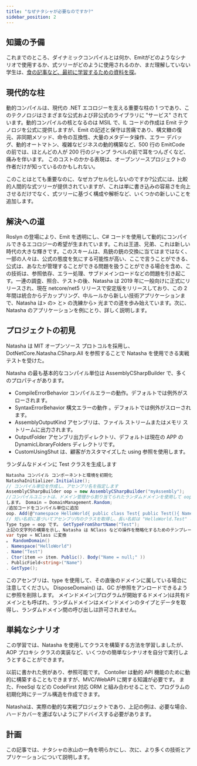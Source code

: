 ```yaml
---
title: "なぜナタシャが必要なのですか?"
sidebar_position: 2
---
```


## 知識の予備

これまでのところ、ダイナミックコンパイルとは何か、Emitがどのようなシナリオで使用するか、式ツリーがどのように使用されるのか、まだ理解していない学生は、[食の記事など、最初に学習するための資料を探](https://www.cnblogs.com/whuanle/category/1548012.html)。

## 現代的な柱

動的コンパイルは、現代の .NET エコロジーを支える重要な柱の 1 つであり、このテクノロジはさまざまな公式および非公式のライブラリに "サービス" されています。動的コンパイルの核となるのは MSIL で、IL コードの作成は Emit テクノロジを公式に提供しますが、Emit の記述と保守は苦痛であり、構文糖の復元、非同期メソッド、命令の互換性、大量のメタデータ操作、エラー デバッグ、動的オートマトン、複雑なビジネスの動的構築など、500 行の EmitCode の前では、ほとんどの人が 200 行のジャンプ ラベルの前で耳をつんざくなど、痛みを伴います。 このコストのかかる表現は、オープンソースプロジェクトの作者だけが知っているのかもしれない。

このことはとても重要なのに、なぜカプセル化しないのですか?公式には、比較的人間的な式ツリーが提供されていますが、これは単に書き込みの容易さを向上させるだけでなく、式ツリーに基づく構成や解析など、いくつかの新しいことを追加します。

## 解決への道

Roslyn の登場により、Emit を透明にし、C# コードを使用して動的にコンパイルできるエコロジーの希望が生まれています。これは王道、兄弟、これは新しい時代の大きな輝きです。このスキームは、鳥銃の銃の交換に当てはまではなく、一部の人々は、公式の態度を気にする可能性が高い、ここで言うことができる、公式は、あなたが管理することができる問題を扱うことができる場合を含め、この技術は、参照依存、エラー処理、サブドメインロードなどの問題を引き起こす。一連の調査、照合、テストの後、Natasha は 2019 年に一般向けに正式にリリースされ、現在 netcore/net5 リリースで安定版をリリースしており、この 2 年間は統合からデカップリング、中ルールから新しい技術アプリケーションまで、Natasha は> の> と> の洗練から> 光までの道を歩み始えています。次に、Natasha のアプリケーションを例にとり、詳しく説明します。

## プロジェクトの初見

Natasha は MIT オープンソース プロトコルを採用し、DotNetCore.Natasha.CSharp.All を参照することで Natasha を使用できる実戦テストを受けた。

Natasha の最も基本的なコンパイル単位は AssemblyCSharpBuilder で、多くのプロパティがあります。

- CompileErrorBehavior コンパイルエラーの動作。デフォルトでは例外がスローされます。
- SyntaxErrorBehavior 構文エラーの動作 。デフォルトでは例外がスローされます。
- AssemblyOutputKind アセンブリは、ファイル ストリームまたはメモリ ストリームに出力されます。
- OutputFolder アセンブリ出力ディレクトリ、デフォルトは現在の APP の DynamicLibraryFolders ディレクトリです。
- CustomUsingShut は、顧客がカスタマイズした using 参照を使用します。

ランダムなドメインに Test クラスを生成します

```cs
Natasha コンパイル コンポーネントと環境を初期化
NatashaInitializer.Initialize();
// コンパイル単位を作成し、アセンブリ名を指定します
AssemblyCSharpBuilder oop = new AssemblyCSharpBuilder("myAssembly");
//コンパイルユニットは、ドメイン管理から割り当てられたランダムドメインを使用して oop
します。 Domain = DomainManagement.Random;
/追加コードをコンパイル単位に追加
oop. Add(@"namespace HelloWorld{ public class Test{ public Test(){ Name = null; } public string Name; }  }");
// 短い名前に基づいてアセンブリ内のクラスを取得し、長い名前は "HelloWorld.Test" などの
Type type = oop です。 GetTypeFromShortName("Test");
上記の文字列の構築を示し、Natasha は NClass などの操作を簡略化するためのテンプレートを提供し、上記のコードは
var type = NClass に変換
。 RandomDomain()
. Namespace("HelloWorld")
. Name("Test")
. Ctor(item => item. Public(). Body("Name = null;" ))
. PublicField<string>("Name")
. GetType();
```

このアセンブリは、type を使用して、その直後のドメインに属している場合に注意してください。 DisposeDomain() は、GC が参照をアンロードできるように参照を削除します。 メインドメイン(プログラムが開始するドメイン)は共有ドメインとも呼ばれ、ランダムドメインはメインドメインのタイプとデータを取得し、ランダムドメイン間の呼び出しは許可されません。

## 単純なシナリオ

この学習では、Natasha を使用してクラスを構築する方法を学習しましたが、AOP プロキシ クラスの実装など、いくつかの簡単なシナリオを自分で実行しようとすることができます。

以前に書かれた例があり、参照可能です。 Contoller は動的 API 機能のために動的に構築することもできますが、MVC/WebAPI に関する知識が必要です。 また、FreeSql などの CodeFirst 対応 ORM と組み合わせることで、プログラムの初期化時にテーブル構造を作成できます。

Natashaは、実際の動的な実戦プロジェクトであり、上記の例は、必要な場合、ハードカバーを運ばないようにアドバイスする必要があります。

## 計画

この記事では、ナタシャの氷山の一角を明らかにし、次に、より多くの技術とアプリケーションについて説明します。
